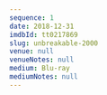 ```yaml
---
sequence: 1
date: 2018-12-31
imdbId: tt0217869
slug: unbreakable-2000
venue: null
venueNotes: null
medium: Blu-ray
mediumNotes: null
---
```


